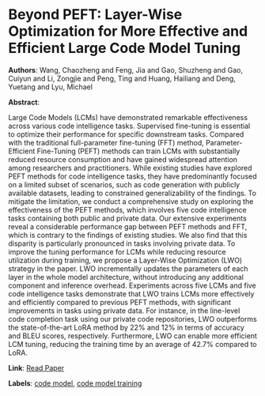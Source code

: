 # Beyond PEFT: Layer-Wise Optimization for More Effective and Efficient Large Code Model Tuning

**Authors**: Wang, Chaozheng and Feng, Jia and Gao, Shuzheng and Gao, Cuiyun and Li, Zongjie and Peng, Ting and Huang, Hailiang and Deng, Yuetang and Lyu, Michael

**Abstract**:

Large Code Models (LCMs) have demonstrated remarkable effectiveness across various code intelligence tasks. Supervised fine-tuning is essential to optimize their performance for specific downstream tasks. Compared with the traditional full-parameter fine-tuning (FFT) method, Parameter-Efficient Fine-Tuning (PEFT) methods can train LCMs with substantially reduced resource consumption and have gained widespread attention among researchers and practitioners. While existing studies have explored PEFT methods for code intelligence tasks, they have predominantly focused on a limited subset of scenarios, such as code generation with publicly available datasets, leading to constrained generalizability of the findings. To mitigate the limitation, we conduct a comprehensive study on exploring the effectiveness of the PEFT methods, which involves five code intelligence tasks containing both public and private data. Our extensive experiments reveal a considerable performance gap between PEFT methods and FFT, which is contrary to the findings of existing studies. We also find that this disparity is particularly pronounced in tasks involving private data. To improve the tuning performance for LCMs while reducing resource utilization during training, we propose a Layer-Wise Optimization (LWO) strategy in the paper. LWO incrementally updates the parameters of each layer in the whole model architecture, without introducing any additional component and inference overhead. Experiments across five LCMs and five code intelligence tasks demonstrate that LWO trains LCMs more effectively and efficiently compared to previous PEFT methods, with significant improvements in tasks using private data. For instance, in the line-level code completion task using our private code repositories, LWO outperforms the state-of-the-art LoRA method by 22\% and 12\% in terms of accuracy and BLEU scores, respectively. Furthermore, LWO can enable more efficient LCM tuning, reducing the training time by an average of 42.7\% compared to LoRA.

**Link**: [Read Paper](https://doi.org/10.1145/3729341)

**Labels**: [code model](../../labels/code_model.md), [code model training](../../labels/code_model_training.md)
